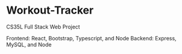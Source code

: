 # Workout-Tracker
CS35L Full Stack Web Project

Frontend: React, Bootstrap, Typescript, and Node
Backend: Express, MySQL, and Node